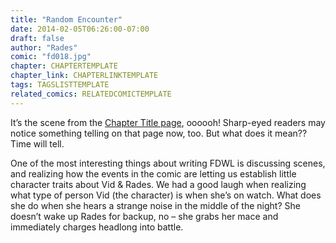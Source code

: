 ```yaml
---
title: "Random Encounter"
date: 2014-02-05T06:26:00-07:00
draft: false
author: "Rades"
comic: "fd018.jpg"
chapter: CHAPTERTEMPLATE
chapter_link: CHAPTERLINKTEMPLATE
tags: TAGSLISTTEMPLATE
related_comics: RELATEDCOMICTEMPLATE
---
```


It’s the scene from the <a href="/comic/chapter-two-doubt/">Chapter Title page</a>, oooooh! Sharp-eyed readers may notice something telling on that page now, too. But what does it mean?? Time will tell.


One of the most interesting things about writing FDWL is discussing scenes, and realizing how the events in the comic are letting us establish little character traits about Vid &amp; Rades. We had a good laugh when realizing what type of person Vid (the character) is when she’s on watch. What does she do when she hears a strange noise in the middle of the night? She doesn’t wake up Rades for backup, no – she grabs her mace and immediately charges headlong into battle. 

